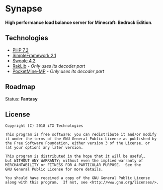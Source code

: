 # Synapse

**High performance load balance server for Minecraft: Bedrock Edition.**

## Technologies

* [PHP 7.2](https://secure.php.net/)
* [SimpleFramework 2.1](https://github.com/iTXTech/SimpleFramework)
* [Swoole 4.2](https://github.com/swoole/swoole-src)
* [RakLib](https://github.com/pmmp/RakLib/tree/master/src/protocol) - *Only uses its decoder part*
* [PocketMine-MP](https://github.com/pmmp/PocketMine-MP/tree/master/src/pocketmine/network/mcpe) - *Only uses its decoder part*

## Roadmap

Status: **Fantasy**

## License

    Copyright (C) 2018 iTX Technologies
    
	This program is free software: you can redistribute it and/or modify
	it under the terms of the GNU General Public License as published by
	the Free Software Foundation, either version 3 of the License, or
	(at your option) any later version.

	This program is distributed in the hope that it will be useful,
	but WITHOUT ANY WARRANTY; without even the implied warranty of
	MERCHANTABILITY or FITNESS FOR A PARTICULAR PURPOSE.  See the
	GNU General Public License for more details.

	You should have received a copy of the GNU General Public License
	along with this program.  If not, see <http://www.gnu.org/licenses/>.
